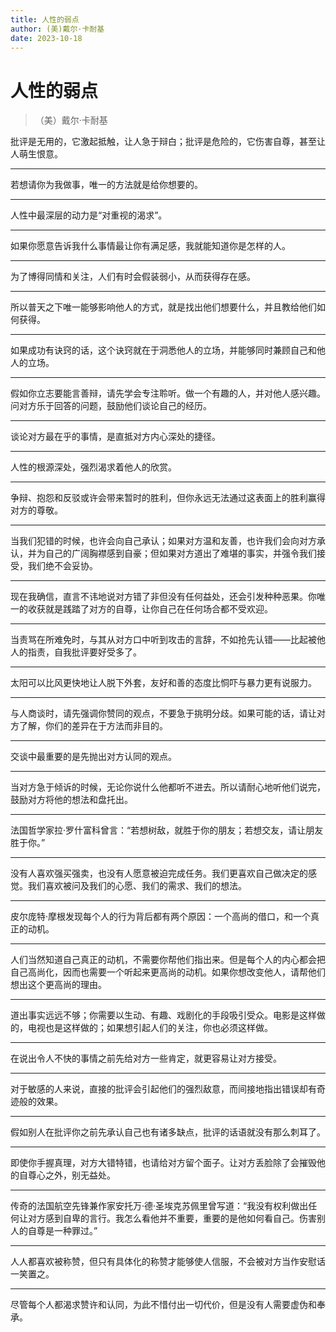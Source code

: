 ```yaml
---
title: 人性的弱点
author: (美)戴尔·卡耐基
date: 2023-10-18
---
```


# 人性的弱点

> （美）戴尔·卡耐基

批评是无用的，它激起抵触，让人急于辩白；批评是危险的，它伤害自尊，甚至让人萌生恨意。

---

若想请你为我做事，唯一的方法就是给你想要的。

---

人性中最深层的动力是“对重视的渴求”。

---

如果你愿意告诉我什么事情最让你有满足感，我就能知道你是怎样的人。

---

为了博得同情和关注，人们有时会假装弱小，从而获得存在感。

---

所以普天之下唯一能够影响他人的方式，就是找出他们想要什么，并且教给他们如何获得。

---

如果成功有诀窍的话，这个诀窍就在于洞悉他人的立场，并能够同时兼顾自己和他人的立场。

---

假如你立志要能言善辩，请先学会专注聆听。做一个有趣的人，并对他人感兴趣。问对方乐于回答的问题，鼓励他们谈论自己的经历。

---

谈论对方最在乎的事情，是直抵对方内心深处的捷径。

---

人性的根源深处，强烈渴求着他人的欣赏。

---

争辩、抱怨和反驳或许会带来暂时的胜利，但你永远无法通过这表面上的胜利赢得对方的尊敬。

---

当我们犯错的时候，也许会向自己承认；如果对方温和友善，也许我们会向对方承认，并为自己的广阔胸襟感到自豪；但如果对方道出了难堪的事实，并强令我们接受，我们绝不会妥协。

---

现在我确信，直言不讳地说对方错了非但没有任何益处，还会引发种种恶果。你唯一的收获就是践踏了对方的自尊，让你自己在任何场合都不受欢迎。

---

当责骂在所难免时，与其从对方口中听到攻击的言辞，不如抢先认错——比起被他人的指责，自我批评要好受多了。

---

太阳可以比风更快地让人脱下外套，友好和善的态度比恫吓与暴力更有说服力。

---

与人商谈时，请先强调你赞同的观点，不要急于挑明分歧。如果可能的话，请让对方了解，你们的差异在于方法而非目的。

---

交谈中最重要的是先抛出对方认同的观点。

---

当对方急于倾诉的时候，无论你说什么他都听不进去。所以请耐心地听他们说完，鼓励对方将他的想法和盘托出。

---

法国哲学家拉·罗什富科曾言：“若想树敌，就胜于你的朋友；若想交友，请让朋友胜于你。”

---

没有人喜欢强买强卖，也没有人愿意被迫完成任务。我们更喜欢自己做决定的感觉。我们喜欢被问及我们的心愿、我们的需求、我们的想法。

---

皮尔庞特·摩根发现每个人的行为背后都有两个原因：一个高尚的借口，和一个真正的动机。

---

人们当然知道自己真正的动机，不需要你帮他们指出来。但是每个人的内心都会把自己高尚化，因而也需要一个听起来更高尚的动机。如果你想改变他人，请帮他们想出这个更高尚的理由。

---

道出事实远远不够；你需要以生动、有趣、戏剧化的手段吸引受众。电影是这样做的，电视也是这样做的；如果想引起人们的关注，你也必须这样做。

---

在说出令人不快的事情之前先给对方一些肯定，就更容易让对方接受。

---

对于敏感的人来说，直接的批评会引起他们的强烈敌意，而间接地指出错误却有奇迹般的效果。

---

假如别人在批评你之前先承认自己也有诸多缺点，批评的话语就没有那么刺耳了。

---

即使你手握真理，对方大错特错，也请给对方留个面子。让对方丢脸除了会摧毁他的自尊心之外，别无益处。

---

传奇的法国航空先锋兼作家安托万·德·圣埃克苏佩里曾写道：“我没有权利做出任何让对方感到自卑的言行。我怎么看他并不重要，重要的是他如何看自己。伤害别人的自尊是一种罪过。”

---

人人都喜欢被称赞，但只有具体化的称赞才能够使人信服，不会被对方当作安慰话一笑置之。

---

尽管每个人都渴求赞许和认同，为此不惜付出一切代价，但是没有人需要虚伪和奉承。
